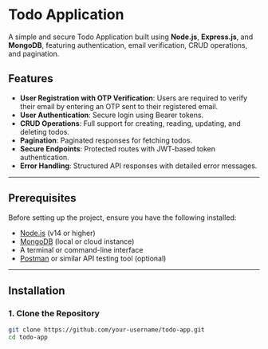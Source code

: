 # Todo Application

A simple and secure Todo Application built using **Node.js**, **Express.js**, and **MongoDB**, featuring authentication, email verification, CRUD operations, and pagination.

## Features

- **User Registration with OTP Verification**: Users are required to verify their email by entering an OTP sent to their registered email.
- **User Authentication**: Secure login using Bearer tokens.
- **CRUD Operations**: Full support for creating, reading, updating, and deleting todos.
- **Pagination**: Paginated responses for fetching todos.
- **Secure Endpoints**: Protected routes with JWT-based token authentication.
- **Error Handling**: Structured API responses with detailed error messages.

---

## Prerequisites

Before setting up the project, ensure you have the following installed:

- [Node.js](https://nodejs.org/) (v14 or higher)
- [MongoDB](https://www.mongodb.com/) (local or cloud instance)
- A terminal or command-line interface
- [Postman](https://www.postman.com/) or similar API testing tool (optional)

---

## Installation

### 1. Clone the Repository

```bash
git clone https://github.com/your-username/todo-app.git
cd todo-app
